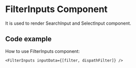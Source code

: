# FilterInputs Component

It is used to render SearchInput and SelectInput component.

## Code example
How to use FilterInputs component:
```
<FilterInputs inputData={[filter, dispathFilter]} />
```